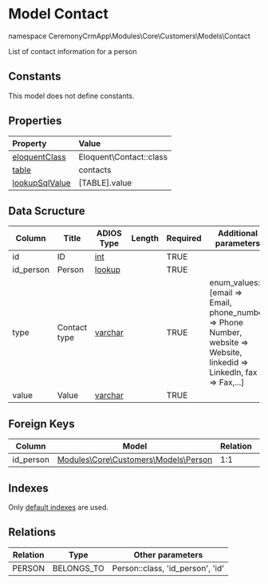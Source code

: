 # Model Contact

namespace CeremonyCrmApp\Modules\Core\Customers\Models\Contact

List of contact information for a person

## Constants

This model does not define constants.

## Properties

| Property                                                                                 | Value                   |
| :--------------------------------------------------------------------------------------- | :---------------------- |
| [eloquentClass](https://docs.wai.blue/adios-framework/models/properties#eloquentClass)   | Eloquent\Contact::class |
| [table](https://docs.wai.blue/adios-framework/models/properties#table)                   | contacts                |
| [lookupSqlValue](https://docs.wai.blue/adios-framework/models/properties#lookupSqlValue) | [TABLE].value           |

## Data Scructure

| Column    | Title        | ADIOS Type                                                                 | Length | Required | Additional parameters                                                                                                 |
| --------- | ------------ | -------------------------------------------------------------------------- | ------ | -------- | --------------------------------------------------------------------------------------------------------------------- |
| id        | ID           | [int](https://docs.wai.blue/adios-framework/models/attributes#int)         |        | TRUE     |                                                                                                                       |
| id_person | Person       | [lookup](https://docs.wai.blue/adios-framework/models/attributes#lookup)   |        | TRUE     |                                                                                                                       |
| type      | Contact type | [varchar](https://docs.wai.blue/adios-framework/models/attributes#varchar) |        | TRUE     | enum_values: [email => Email, phone_number => Phone Number, website => Website, linkedid => LinkedIn, fax => Fax,...] |
| value     | Value        | [varchar](https://docs.wai.blue/adios-framework/models/attributes#varchar) |        | TRUE     |                                                                                                                       |

## Foreign Keys

| Column     | Model                                                                                       | Relation | OnUpdate | OnDelete |
| ---------- | ------------------------------------------------------------------------------------------- | -------- | -------- | -------- |
| id_person | [Modules\Core\Customers\Models\Person](person) | 1:1      | Cascade  | Restrict |

## Indexes

Only [default indexes](https://docs.wai.blue/adios-framework/default-indexes) are used.

## Relations

| Relation | Type       | Other parameters                 |
| -------- | ---------- | -------------------------------- |
| PERSON   | BELONGS_TO | Person::class, 'id_person', 'id' |
